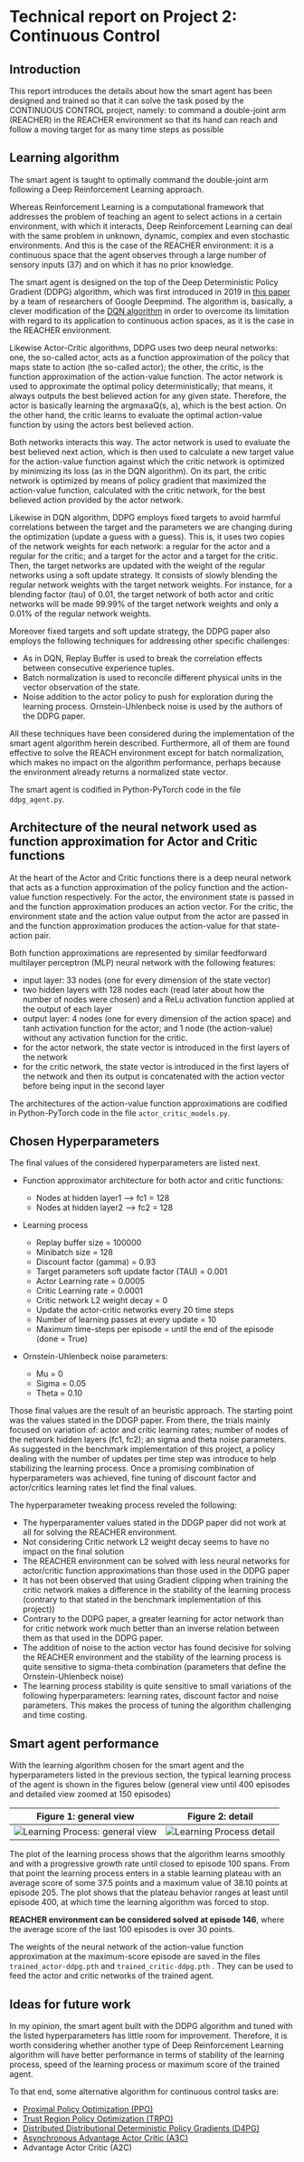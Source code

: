 [//]: # (Image References)

[image1]: ./aux_items/Learning_Process-1.png "Learning Process: general view"
[image2]: ./aux_items/Learning_Process-2.png "Learnig Process: detail"

# Technical report on Project 2: Continuous Control

## Introduction

This report introduces the details about how the smart agent has been designed and trained so that it can solve the task posed by the CONTINUOUS CONTROL project, namely: to command a double-joint arm (REACHER) in the REACHER environment so that its hand can reach and follow a moving target for as many time steps as possible

## Learning algorithm
The smart agent is taught to optimally command the double-joint arm following a Deep Reinforcement Learning approach.

Whereas Reinforcement Learning is a computational framework that addresses the problem of teaching an agent to select actions in a certain environment, with which it interacts, Deep Reinforcement Learning can deal with the same problem in unknown, dynamic, complex and even stochastic environments. And this is the case of the REACHER environment: it is a continuous space that the agent observes through a large number of sensory inputs (37) and on which it has no prior knowledge.

The smart agent is designed on the top of the Deep Deterministic Policy Gradient (DDPG) algorithm, which was first introduced in 2019 in [this paper](https://arxiv.org/pdf/1509.02971.pdf) by a team of researchers of Google Deepmind. The algorithm is, basically, a clever modification of the [DQN algorithm](http://files.davidqiu.com//research/nature14236.pdf) in order to overcome its limitation with regard to its application to continuous action spaces, as it is the case in the REACHER environment.

Likewise Actor-Critic algorithms, DDPG uses two deep neural networks: one, the so-called actor, acts as a function approximation of the policy that maps state to action (the so-called actor); the other, the critic, is the function approximation of the action-value function. The actor network is used to approximate the optimal policy deterministically; that means, it always outputs the best believed action for any given state. Therefore, the actor is basically learning the argmaxaQ(s, a), which is the best action. On the other hand, the critic learns to evaluate the optimal action-value function by using the actors best believed action.

Both networks interacts this way. The actor network is used to evaluate the best believed next action, which is then used to calculate a new target value for the action-value function against which the critic network is optimized by minimizing its loss (as in the DQN algorithm). On its part, the critic network is optimized by means of policy gradient that maximized the action-value function, calculated with the critic network, for the best believed action provided by the actor network.

Likewise in DQN algorithm, DDPG employs fixed targets to avoid harmful correlations between the target and the parameters we are changing during the optimization (update a guess with a guess). This is, it uses two copies of the network weights for each network: a regular for the actor and a regular for the critic; and a target for the actor and a target for the critic. Then, the target networks are updated with the weight of the regular networks using a soft update strategy. It consists of slowly blending the regular network weights with the target network weights. For instance, for a blending factor (tau) of 0.01, the target network of both actor and critic networks will be made 99.99% of the target network weights and only a 0.01% of the regular network weights.

Moreover fixed targets and soft update strategy, the DDPG paper also employs the following techniques for addressing other specific challenges:
+ As in DQN, Replay Buffer is used to break the correlation effects between consecutive experience tuples.
+ Batch normalization is used to reconcile different physical units in the vector observation of the state.
+ Noise addition to the actor policy to push for exploration during the learning process. Ornstein-Uhlenbeck noise is used by the authors of the DDPG paper.

All these techniques have been considered during the implementation of the smart agent algorithm herein described. Furthermore, all of them are found effective to solve the REACH environment except for batch normalization, which makes no impact on the algorithm performance, perhaps because the environment already returns a normalized state vector.

The smart agent is codified in Python-PyTorch code in the file `ddpg_agent.py`.

## Architecture of the neural network used as function approximation for Actor and Critic functions
At the heart of the Actor and Critic functions there is a deep neural network that acts as a function approximation of the policy function and the action-value function respectively. For the actor, the environment state is passed in and the function approximation produces an action vector. For the critic, the environment state and the action value output from the actor are passed in and the function approximation produces the action-value for that state-action pair.

Both function approximations are represented by similar feedforward multilayer perceptron (MLP) neural network with the following features:
+ input layer: 33 nodes (one for every dimension of the state vector)
+ two hidden layers with 128 nodes each (read later about how the number of nodes were chosen) and a ReLu activation function applied at the output of each layer
+ output layer: 4 nodes (one for every dimension of the action space) and tanh activation function for the actor; and 1 node (the action-value) without any activation function for the critic.
+ for the actor network, the state vector is introduced in the first layers of the network
+ for the critic network, the state vector is introduced in the first layers of the network and then its output is concatenated with the action vector before being input in the second layer

The architectures of the action-value function approximations are codified in Python-PyTorch code in the file `actor_critic_models.py`.

## Chosen Hyperparameters
The final values of the considered hyperparameters are listed next.

+ Function approximator architecture for both actor and critic functions:
  + Nodes at hidden layer1 --> fc1 = 128
  + Nodes at hidden layer2 --> fc2 = 128

+ Learning process
  + Replay buffer size = 100000
  + Minibatch size = 128
  + Discount factor (gamma) = 0.93
  + Target parameters soft update factor (TAU) = 0.001
  + Actor Learning rate = 0.0005
  + Critic Learning rate = 0.0001
  + Critic network L2 weight decay = 0
  + Update the actor-critic networks every 20 time steps
  + Number of learning passes at every update = 10
  + Maximum time-steps per episode = until the end of the episode (done = True)

+ Ornstein-Uhlenbeck noise parameters:
  + Mu = 0
  + Sigma = 0.05
  + Theta = 0.10

Those final values are the result of an heuristic approach. The starting point was the values stated in the DDGP paper. From there, the trials mainly focused on variation of: actor and critic learning rates; number of nodes of the network hidden layers (fc1, fc2); an sigma and theta noise parameters. As suggested in the benchmark implementation of this project, a policy dealing with the number of updates per time step was introduce to help stabilizing the learning process. Once a promising combination of hyperparameters was achieved, fine tuning of discount factor and actor/critics learning rates let find the final values.

The hyperparameter tweaking process reveled the following:
+ The hyperparamenter values stated in the DDGP paper did not work at all for solving the REACHER environment.
+ Not considering Critic network L2 weight decay seems to have no impact on the final solution
+ The REACHER environment can be solved with less neural networks for actor/critic function approximations than those used in the DDPG paper
+ It has not been observed that using Gradient clipping when training the critic network makes a difference in the stability of the learning process (contrary to that stated in the benchmark implementation of this project))
+ Contrary to the DDPG paper, a greater learning for actor network than for critic network work much better than an inverse relation between them as that used in the DDPG paper.
+ The addition of noise to the action vector has found decisive for solving the REACHER environment and the stability of the learning process is quite sensitive to sigma-theta combination (parameters that define the Ornstein-Uhlenbeck noise)
+ The learning process stability is quite sensitive to small variations of the following hyperparameters: learning rates, discount factor and noise parameters. This makes the process of tuning the algorithm challenging and time costing.


## Smart agent performance

With the learning algorithm chosen for the smart agent and the hyperparameters listed in the previous section, the typical learning process of the agent is shown in the figures below (general view until 400 episodes and detailed view zoomed at 150 episodes)

Figure 1: general view              |  Figure 2: detail
:----------------------------------:|:-------------------------:
![Learning Process: general view][image1]  | ![Learning Process detail][image2]

The plot of the learning process shows that the algorithm learns smoothly and with a progressive growth rate until closed to episode 100 spans. From that point the learning process enters in a stable learning plateau with an average score of some 37.5 points and a maximum value of 38.10 points at episode 205. The plot shows that the plateau behavior ranges at least until episode 400, at which time the learning algorithm was forced to stop.

**REACHER environment can be considered solved at episode 146**, where the average score of the last 100 episodes is over 30 points.

The weights of the neural network of the action-value function approximation at the maximum-score episode are saved in the files `trained_actor-ddpg.pth` and `trained_critic-ddpg.pth` . They can be used to feed the actor and critic networks of the trained agent.


## Ideas for future work
In my opinion, the smart agent built with the DDPG algorithm and tuned with the listed hyperparameters has little room for improvement. Therefore, it is worth considering whether another type of Deep Reinforcement Learning algorithm will have better performance in terms of stability of the learning process, speed of the learning process or maximum score of the trained agent.

To that end, some alternative algorithm for continuous control tasks are:
+ [Proximal Policy Optimization (PPO)](https://arxiv.org/pdf/1707.06347.pdf)
+ [Trust Region Policy Optimization (TRPO)](https://arxiv.org/pdf/1502.05477.pdf)
+ [Distributed Distributional Deterministic Policy Gradients (D4PG)](https://openreview.net/pdf?id=SyZipzbCb)
+ [Asynchronous Advantage Actor Critic (A3C)](https://arxiv.org/pdf/1602.01783.pdf)
+ Advantage Actor Critic (A2C)
